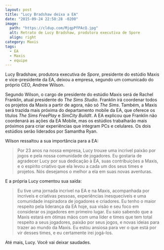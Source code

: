 ```yaml
---
layout: post
title: "Lucy Bradshaw deixa a EA"
date: "2015-09-24 22:58:28 -0200"
image:
  path: "https://cldup.com/MjqpPfPAcQ.jpg"
  alt: Retrato de Lucy Bradshaw, produtora executiva de Spore
  align: right
category: Maxis
tags:
  - EA
  - Maxis
  - equipe
---
```


Lucy Bradshaw, produtora executiva de _Spore_, presidente do estúdio Maxis e vice-presidente da EA, deixou a empresa, segundo um comunicado do próprio CEO, Andrew Wilson.

Segundo Wilson, o cargo de presidente do estúdio Maxis será de Rachel Franklin, atual presidente do _The Sims Studio_. Franklin irá coordenar todos os projetos da Maxis a partir de agora, não só _The Sims_. Também, a Maxis será trazida mais próxima do departamento mobile da EA, que oferece os títulos _The Sims FreePlay_ e _SimCity BuildIt_. A EA explicou que Franklin não coordenará as ações da EA Mobile, mas os estúdios trabalharão mais próximos para criar experiências que integram PCs e celulares. Os dois estúdios serão liderados por Samantha Ryan.

Wilson ressaltou a sua importância para a EA:

> Por 23 anos na nossa empresa, Lucy trouxe uma incrível paixão por jogos e pela nossa comunidade de jogadores. Eu gostaria de agradecer Lucy por sua dedicação à EA, suas contribuições a Maxis, e o espírito criativo que ela levou a cada um dos seus times e projetos. Nós desejamos o melhor a ela em suas novas aventuras.

E a própria Lucy comentou sua saída:

> Eu tive uma jornada incrível na EA e na Maxis, acompanhada por incríveis e criativas pessoas, experiências inesquecíveis e uma comunidade inspiradora de jogadores e criadores. Eu tenho o maior respeito pela liderança da EA hoje, sua visão e seu foco em considerar os jogadores em primeiro lugar. Eu saio sabendo que a Maxis estará em ótimas mãos com uma líder e times que tem total respeito a seus jogadores, paixão por seus jogos, e novas ideias para trazer ao mundo da Maxis. Eu estou ansiosa para ver o que está por vir desses times, e eu certamente irei jogá-los.

Até mais, Lucy. Você vai deixar saudades.
